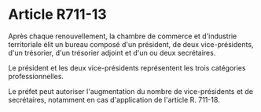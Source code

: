 # Article R711-13

Après chaque renouvellement, la chambre de commerce et d'industrie territoriale élit un bureau composé d'un président, de deux vice-présidents, d'un trésorier, d'un trésorier adjoint et d'un ou deux secrétaires.

Le président et les deux vice-présidents représentent les trois catégories professionnelles.

Le préfet peut autoriser l'augmentation du nombre de vice-présidents et de secrétaires, notamment en cas d'application de l'article R. 711-18.
